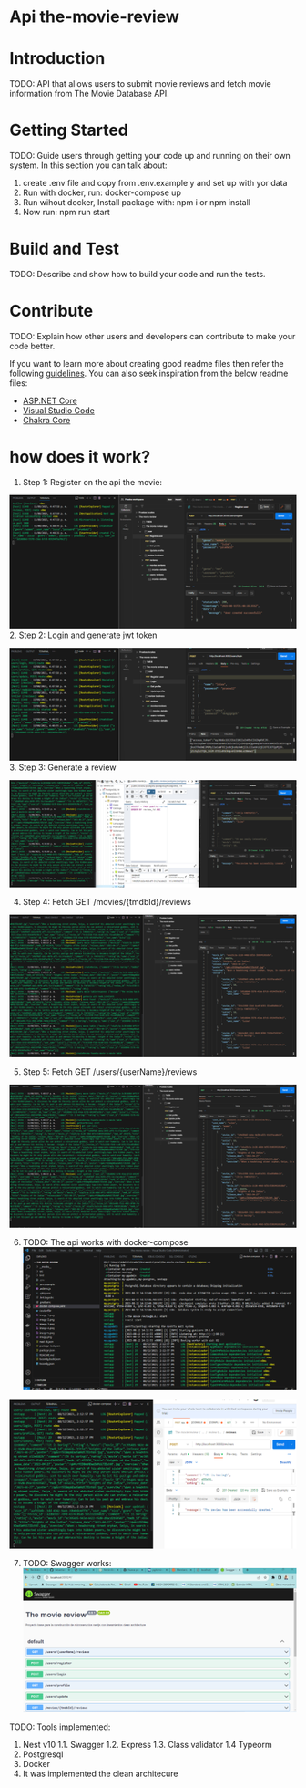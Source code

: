 # Api the-movie-review
# Introduction 
TODO: API that allows users to submit movie reviews and fetch movie information from The Movie Database API. 

# Getting Started
TODO: Guide users through getting your code up and running on their own system. In this section you can talk about:
1.  create .env file and copy from .env.example y and set up with yor data
2.  Run with docker, run: docker-compose up
3.  Run wihout docker, Install package with: npm i or npm install
4.  Now run: npm run start


# Build and Test
TODO: Describe and show how to build your code and run the tests. 

# Contribute
TODO: Explain how other users and developers can contribute to make your code better. 

If you want to learn more about creating good readme files then refer the following [guidelines](https://docs.microsoft.com/en-us/azure/devops/repos/git/create-a-readme?view=azure-devops). You can also seek inspiration from the below readme files:
- [ASP.NET Core](https://github.com/aspnet/Home)
- [Visual Studio Code](https://github.com/Microsoft/vscode)
- [Chakra Core](https://github.com/Microsoft/ChakraCore)


# how does it work?
1.  Step 1: Register on the api the movie:

![Alt text](image.png)
2.  Step 2: Login and generate jwt token

![Alt text](image-1.png)
3.  Step 3: Generate a review

![Alt text](image-3.png)

4.  Step 4: Fetch GET /movies/{tmdbId}/reviews

![Alt text](image-4.png)

5.  Step 5: Fetch GET /users/{userName}/reviews

![Alt text](image-5.png)

6.  TODO: The api works with docker-compose
![Alt text](image-6.png)

![Alt text](image-7.png)

7.  TODO: Swagger works:
![Alt text](image-8.png)


TODO: Tools implemented:
1. Nest v10
1.1.    Swagger
1.2.    Express
1.3.    Class validator
1.4     Typeorm     
2. Postgresql
3. Docker 
4. It was implemented the clean architecure



